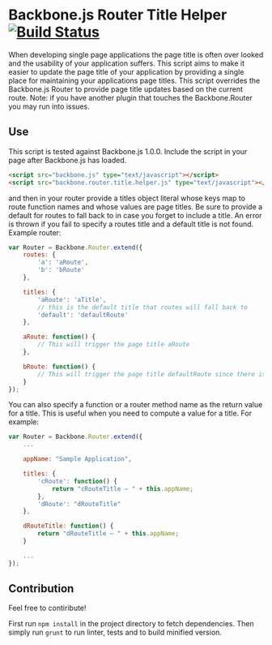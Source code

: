 Backbone.js Router Title Helper [![Build Status](https://travis-ci.org/pwhisenhunt/Backbonejs-Router-Title-Helper.png)](https://travis-ci.org/pwhisenhunt/Backbonejs-Router-Title-Helper])
==============================

When developing single page applications the page title is often over looked and the usability of your application suffers. This script aims to make it easier to update the page title of your application by providing a single place for maintaining your applications page titles. This script overrides the Backbone.js Router to provide page title updates based on the current route. Note: if you have another plugin that touches the Backbone.Router you may run into issues.

## Use
This script is tested against Backbone.js 1.0.0. Include the script in your page after Backbone.js has loaded.

```html
<script src="backbone.js" type="text/javascript"></script>
<script src="backbone.router.title.helper.js" type="text/javascript"></script>
```
 and then in your router provide a titles object literal whose keys map to route function names and whose values are page titles. Be sure to provide a default for routes to fall back to in case you forget to include a title. An error is thrown if you fail to specify a routes title and a default title is not found. Example router:

```javascript
var Router = Backbone.Router.extend({
    routes: {
        'a': 'aRoute',
        'b': 'bRoute'
    },

    titles: {
        'aRoute': 'aTitle',
        // this is the default title that routes will fall back to
        'default': 'defaultRoute'
    },

    aRoute: function() {
        // This will trigger the page title aRoute
    },

    bRoute: function() {   
        // This will trigger the page title defaultRoute since there is no bRoute specified
    }
});
```

You can also specify a function or a router method name as the return value for a title. This is useful when you need to compute a value for a title. For example:

```javascript
var Router = Backbone.Router.extend({
    ...

    appName: "Sample Application",

    titles: {
        'cRoute': function() {
            return "cRouteTitle — " + this.appName;
        },
        'dRoute': "dRouteTitle"
    },

    dRouteTitle: function() {
        return "dRouteTitle — " + this.appName;
    }

    ...
});
```

## Contribution

Feel free to contiribute!

First run `npm install` in the project directory to fetch dependencies. Then simply run `grunt` to run  linter, tests and to build minified version.
